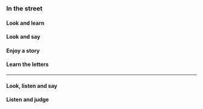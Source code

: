 ### In the street
#### Look and learn
#### Look and say
#### Enjoy a story
#### Learn the letters
---
#### Look, listen and say
#### Listen and judge
